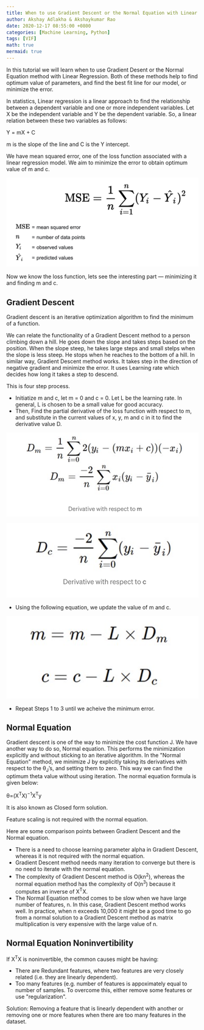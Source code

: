 ```yaml
---
title: When to use Gradient Descent or the Normal Equation with Linear Regression.
author: Akshay Adlakha & Akshaykumar Rao
date: 2020-12-17 08:55:00 +0800
categories: [Machine Learning, Python]
tags: [VIF]
math: true 
mermaid: true
---
```


In this tutorial we will learn when to use Gradient Desent or the Normal Equation method with Linear Regression. Both of these methods help to find optimum value of parameters, and find the best fit line for our model, or minimize the error. 

In statistics, Linear regression is a linear approach to find the relationship between a dependent variable and one or more independent variables. Let X be the independent variable and Y be the dependent variable. So, a linear relation between these two variables as follows:

Y = mX + C

m is the slope of the line and C is the Y intercept.

We have mean squared error, one of the loss function associated with a linear regression model. We aim to minimize the error to obtain optimum value of m and c. 

![upload-image](/assets/img/sample/mse.png)

Now we know the loss function, lets see the interesting part — minimizing it and finding m and c.

## Gradient Descent

Gradient descent is an iterative optimization algorithm to find the minimum of a function.  

We can relate the functionality of a Gradient Descent method to a person climbing down a hill. He goes down the slope and takes steps based on the position. When the slope steep, he takes large steps and small stelps when the slope is less steep. He stops when he reaches to the bottom of a hill. In similar way, Gradient Descent method works. It takes step in the direction of negative gradient and minimize the error. It uses Learning rate which decides how long it takes a step to descend. 

This is four step process.

-  Initiatize m and c, let m = 0 and c = 0. Let L be the learning rate. In general, L is chosen to be a small value for good accuracy. 
-  Then, Find the partial derivative of the loss function with respect to m, and substitute in the current values of x, y, m and c in it to find the derivative value D.

![upload-image](/assets/img/sample/gd1.png)

![upload-image](/assets/img/sample/gd.png)

- Using the following equation, we update the value of m and c.

![upload-image](/assets/img/sample/gd2.png)

- Repeat Steps 1 to 3 until we acheive the minimum error.  

## Normal Equation

Gradient descent is one of the way to minimize the cost function J. We have another way to do so, Normal equation. This performs the minimization explicitly and without sticking to an iterative algorithm. In the "Normal Equation" method, we minimize J by explicitly taking its derivatives with respect to the θ<sub>J</sub>’s, and setting them to zero. This way we can find the optimum theta value without using iteration. The normal equation formula is given below: 

θ=(X<sup>T</sup>X)<sup>−1</sup>X<sup>T</sup>y

It is also known as Closed form solution.

Feature scaling is not required with the normal equation.

Here are some comparison points between Gradient Descent and the Normal equation.

- There is a need to choose learning parameter alpha in Gradient Descent, whereas it is not required with the normal equation.
- Gradient Descent method needs many iteration to converge but there is no need to iterate with the normal equation.
- The complexity of Gradient Descent method is O(kn<sup>2</sup>), whereas the normal equation method has the complexity of O(n<sup>3</sup>) because it computes an inverse of X<sup>T</sup>X.
- The Normal Equation method comes to be slow when we have large number of features, n. In this case, Gradient Descent method works well. In practice, when n exceeds 10,000 it might be a good time to go from a normal solution to a Gradient Descent method as matrix multiplication is very expensive with the large value of n.  


## Normal Equation Noninvertibility

If X<sup>T</sup>X is noninvertible, the common causes might be having:

- There are Redundant features, where two features are very closely related (i.e. they are linearly dependent).
- Too many features (e.g. number of features is appoximately equal to number of samples. To overcome this, either remove some features or use "regularization".

Solution: Removing a feature that is linearly dependent with another or removing one or more features when there are too many features in the dataset.
